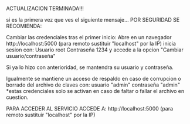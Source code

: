 ACTUALIZACION TERMINADA!!!

si es la primera vez que ves el siguiente mensaje...
POR SEGURIDAD SE RECOMIENDA:

Cambiar las credenciales tras el primer inicio:
Abre en un navegador http://localhost:5000
(para remoto sustituir "localhost" por la IP)
inicia sesion con:
Usuario root
Contraseña 1234
y accede a la opcion "Cambiar usuario/contraseña"

Si ya lo hizo con anterioridad, se mantendra su usuario y contraseña.

Igualmente se mantiene un acceso de respaldo en caso de
corrupcion o borrado del archivo de claves con:
usuario "admin"
contraseña "admin"
*estas credenciales solo se activan en caso de faltar
o fallar el archivo en cuestion.

PARA ACCEDER AL SERVICIO ACCEDE A:
http://localhost:5000  (para remoto sustituir "localhost" por la IP)
